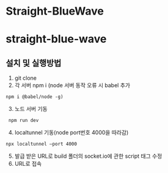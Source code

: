# Straight-BlueWave
# straight-blue-wave



## 설치 및 실행방법
1. git clone
2. 각 서버 npm i (node 서버 동작 오류 시 babel 추가
```
npm i @babel/node -g)
```
3. 노드 서버 기동
```
 npm run dev
```
4. localtunnel 기동(node port번호 4000을 따라감)
```
npx localtunnel —port 4000
```
5. 발급 받은 URL로 build 폴더의 socket.io에 관한 script 태그 수정
6. URL로 접속
